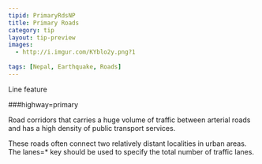 ```yaml
---
tipid: PrimaryRdsNP
title: Primary Roads
category: tip
layout: tip-preview
images:
  - http://i.imgur.com/KYblo2y.png?1
  
tags: [Nepal, Earthquake, Roads]
---
```

Line feature

###highway=primary

<p>Road corridors that carries a huge volume of traffic between arterial roads and has a high density of public transport services.

These roads often connect two relatively distant localities in urban areas. The lanes=* key should be used to specify the total number of traffic lanes.</p>
